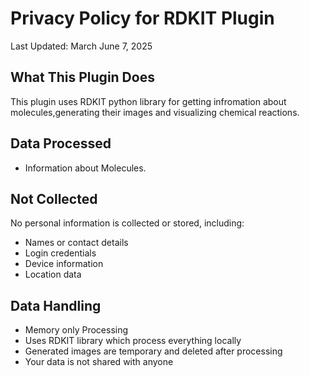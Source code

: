 # Privacy Policy for RDKIT  Plugin

Last Updated: March June 7, 2025

## What This Plugin Does

This plugin uses RDKIT python library for getting infromation about molecules,generating their images and visualizing chemical reactions.

## Data Processed
- Information about Molecules.

## Not Collected

No personal information is collected or stored, including:
- Names or contact details
- Login credentials
- Device information
- Location data

## Data Handling
- Memory only Processing
- Uses RDKIT library which process everything locally
- Generated images are temporary and deleted after processing
- Your data is not shared with anyone